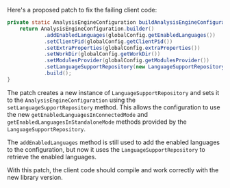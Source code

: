 Here's a proposed patch to fix the failing client code:
```java
private static AnalysisEngineConfiguration buildAnalysisEngineConfiguration() {
    return AnalysisEngineConfiguration.builder()
            .addEnabledLanguages(globalConfig.getEnabledLanguages())
            .setClientPid(globalConfig.getClientPid())
            .setExtraProperties(globalConfig.extraProperties())
            .setWorkDir(globalConfig.getWorkDir())
            .setModulesProvider(globalConfig.getModulesProvider())
            .setLanguageSupportRepository(new LanguageSupportRepository()) // added
            .build();
}
```
The patch creates a new instance of `LanguageSupportRepository` and sets it to the `AnalysisEngineConfiguration` using the `setLanguageSupportRepository` method. This allows the configuration to use the new `getEnabledLanguagesInConnectedMode` and `getEnabledLanguagesInStandaloneMode` methods provided by the `LanguageSupportRepository`.

The `addEnabledLanguages` method is still used to add the enabled languages to the configuration, but now it uses the `LanguageSupportRepository` to retrieve the enabled languages.

With this patch, the client code should compile and work correctly with the new library version.